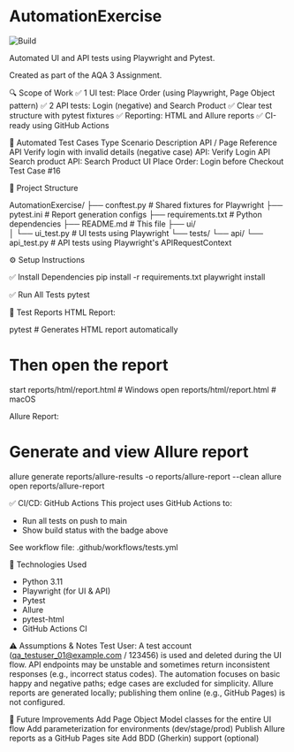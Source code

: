 # AutomationExercise

![Build](https://github.com/Ivankov742/AutomationExercise/actions/workflows/tests.yml/badge.svg)

Automated UI and API tests using Playwright and Pytest.


Сreated as part of the AQA 3 Assignment.

🔍 Scope of Work
✅ 1 UI test: Place Order (using Playwright, Page Object pattern)
✅ 2 API tests: Login (negative) and Search Product
✅ Clear test structure with pytest fixtures
✅ Reporting: HTML and Allure reports
✅ CI-ready using GitHub Actions

🚀 Automated Test Cases
Type	Scenario Description	API / Page Reference
API	  Verify login with invalid details (negative case)	API: Verify Login
API	  Search product API: Search Product
UI	   Place Order: Login before Checkout	Test Case #16

📂 Project Structure

AutomationExercise/
├── conftest.py               # Shared fixtures for Playwright
├── pytest.ini                # Report generation configs
├── requirements.txt          # Python dependencies
├── README.md                  # This file
├── ui/                       
│   └── ui_test.py            # UI tests using Playwright
└── tests/
    └── api/
        └── api_test.py       # API tests using Playwright's APIRequestContext


⚙️ Setup Instructions

✅ Install Dependencies
pip install -r requirements.txt
playwright install

✅ Run All Tests
pytest

📃 Test Reports
HTML Report:

pytest  # Generates HTML report automatically
# Then open the report
start reports/html/report.html  # Windows
open reports/html/report.html   # macOS

Allure Report:
# Generate and view Allure report
allure generate reports/allure-results -o reports/allure-report --clean
allure open reports/allure-report

✅ CI/CD: GitHub Actions
This project uses GitHub Actions to:
- Run all tests on push to main
- Show build status with the badge above

See workflow file: .github/workflows/tests.yml

🔧 Technologies Used
- Python 3.11
- Playwright (for UI & API)
- Pytest
- Allure
- pytest-html
- GitHub Actions CI

⚠️ Assumptions & Notes
Test User: A test account (qa_testuser_01@example.com / 123456) is used and deleted during the UI flow.
API endpoints may be unstable and sometimes return inconsistent responses (e.g., incorrect status codes).
The automation focuses on basic happy and negative paths; edge cases are excluded for simplicity.
Allure reports are generated locally; publishing them online (e.g., GitHub Pages) is not configured.


🎯 Future Improvements
Add Page Object Model classes for the entire UI flow
Add parameterization for environments (dev/stage/prod)
Publish Allure reports as a GitHub Pages site
Add BDD (Gherkin) support (optional)
